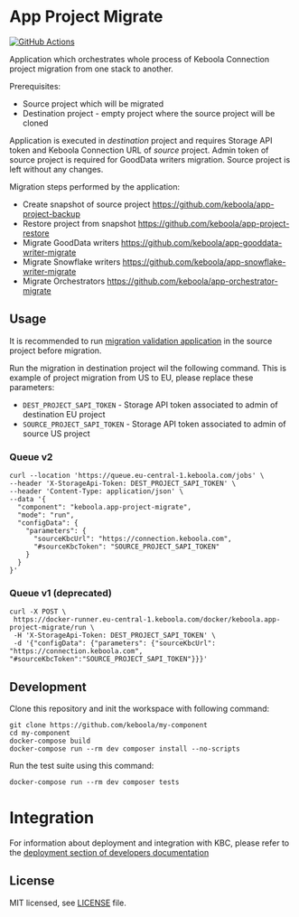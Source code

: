 # App Project Migrate

[![GitHub Actions](https://github.com/keboola/app-project-migrate/actions/workflows/push.yml/badge.svg)](https://github.com/keboola/app-project-migrate/actions/workflows/push.yml)

Application which orchestrates whole process of Keboola Connection project migration from one stack to another.

Prerequisites:
 - Source project which will be migrated
 - Destination project - empty project where the source project will be cloned
 
Application is executed in *destination* project and requires Storage API token and Keboola Connection URL of *source* project.
Admin token of source project is required for GoodData writers migration.
Source project is left without any changes.

Migration steps performed by the application:

- Create snapshot of source project https://github.com/keboola/app-project-backup
- Restore project from snapshot https://github.com/keboola/app-project-restore
- Migrate GoodData writers https://github.com/keboola/app-gooddata-writer-migrate
- Migrate Snowflake writers https://github.com/keboola/app-snowflake-writer-migrate
- Migrate Orchestrators https://github.com/keboola/app-orchestrator-migrate


## Usage

It is recommended to run [migration validation application](https://github.com/keboola/app-project-migrate-validation) in the source project before migration.

Run the migration in destination project wil the following command.
This is example of project migration from US to EU, please replace these parameters:

- `DEST_PROJECT_SAPI_TOKEN` - Storage API token associated to admin of destination EU project
- `SOURCE_PROJECT_SAPI_TOKEN` - Storage API token associated to admin of source US project

### Queue v2

```shell
curl --location 'https://queue.eu-central-1.keboola.com/jobs' \
--header 'X-StorageApi-Token: DEST_PROJECT_SAPI_TOKEN' \
--header 'Content-Type: application/json' \
--data '{
  "component": "keboola.app-project-migrate",
  "mode": "run",
  "configData": {
    "parameters": {
      "sourceKbcUrl": "https://connection.keboola.com",
      "#sourceKbcToken": "SOURCE_PROJECT_SAPI_TOKEN"
    }
  }
}'
```

### Queue v1 (deprecated)

```shell
curl -X POST \
 https://docker-runner.eu-central-1.keboola.com/docker/keboola.app-project-migrate/run \
 -H 'X-StorageApi-Token: DEST_PROJECT_SAPI_TOKEN' \
 -d '{"configData": {"parameters": {"sourceKbcUrl": "https://connection.keboola.com", "#sourceKbcToken":"SOURCE_PROJECT_SAPI_TOKEN"}}}'
```

## Development
 
Clone this repository and init the workspace with following command:

```shell
git clone https://github.com/keboola/my-component
cd my-component
docker-compose build
docker-compose run --rm dev composer install --no-scripts
```

Run the test suite using this command:

```shell
docker-compose run --rm dev composer tests
```
 
# Integration

For information about deployment and integration with KBC, please refer to the [deployment section of developers documentation](https://developers.keboola.com/extend/component/deployment/) 

## License

MIT licensed, see [LICENSE](./LICENSE) file.
